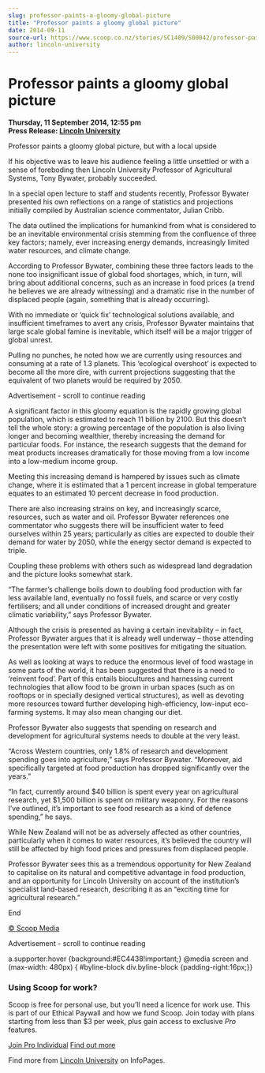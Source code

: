 ```yaml
---
slug: professor-paints-a-gloomy-global-picture
title: "Professor paints a gloomy global picture"
date: 2014-09-11
source-url: https://www.scoop.co.nz/stories/SC1409/S00042/professor-paints-a-gloomy-global-picture.htm
author: lincoln-university
---
```

Professor paints a gloomy global picture
========================================

**Thursday, 11 September 2014, 12:55 pm**  
**Press Release: [Lincoln University](https://info.scoop.co.nz/Lincoln_University)**

Professor paints a gloomy global picture, but with a local upside

If his objective was to leave his audience feeling a little unsettled or with a sense of foreboding then Lincoln University Professor of Agricultural Systems, Tony Bywater, probably succeeded.

In a special open lecture to staff and students recently, Professor Bywater presented his own reflections on a range of statistics and projections initially compiled by Australian science commentator, Julian Cribb.

The data outlined the implications for humankind from what is considered to be an inevitable environmental crisis stemming from the confluence of three key factors; namely, ever increasing energy demands, increasingly limited water resources, and climate change.

According to Professor Bywater, combining these three factors leads to the none too insignificant issue of global food shortages, which, in turn, will bring about additional concerns, such as an increase in food prices (a trend he believes we are already witnessing) and a dramatic rise in the number of displaced people (again, something that is already occurring).

With no immediate or ‘quick fix’ technological solutions available, and insufficient timeframes to avert any crisis, Professor Bywater maintains that large scale global famine is inevitable, which itself will be a major trigger of global unrest.

Pulling no punches, he noted how we are currently using resources and consuming at a rate of 1.3 planets. This ‘ecological overshoot’ is expected to become all the more dire, with current projections suggesting that the equivalent of two planets would be required by 2050.

Advertisement - scroll to continue reading





A significant factor in this gloomy equation is the rapidly growing global population, which is estimated to reach 11 billion by 2100. But this doesn’t tell the whole story: a growing percentage of the population is also living longer and becoming wealthier, thereby increasing the demand for particular foods. For instance, the research suggests that the demand for meat products increases dramatically for those moving from a low income into a low-medium income group.

Meeting this increasing demand is hampered by issues such as climate change, where it is estimated that a 1 percent increase in global temperature equates to an estimated 10 percent decrease in food production.

There are also increasing strains on key, and increasingly scarce, resources, such as water and oil. Professor Bywater references one commentator who suggests there will be insufficient water to feed ourselves within 25 years; particularly as cities are expected to double their demand for water by 2050, while the energy sector demand is expected to triple.

Coupling these problems with others such as widespread land degradation and the picture looks somewhat stark.

“The farmer’s challenge boils down to doubling food production with far less available land, eventually no fossil fuels, and scarce or very costly fertilisers; and all under conditions of increased drought and greater climatic variability,” says Professor Bywater.

Although the crisis is presented as having a certain inevitability – in fact, Professor Bywater argues that it is already well underway – those attending the presentation were left with some positives for mitigating the situation.

As well as looking at ways to reduce the enormous level of food wastage in some parts of the world, it has been suggested that there is a need to ‘reinvent food’. Part of this entails biocultures and harnessing current technologies that allow food to be grown in urban spaces (such as on rooftops or in specially designed vertical structures), as well as devoting more resources toward further developing high-efficiency, low-input eco-farming systems. It may also mean changing our diet.

Professor Bywater also suggests that spending on research and development for agricultural systems needs to double at the very least.

“Across Western countries, only 1.8% of research and development spending goes into agriculture,” says Professor Bywater. “Moreover, aid specifically targeted at food production has dropped significantly over the years.”

“In fact, currently around $40 billion is spent every year on agricultural research, yet $1,500 billion is spent on military weaponry. For the reasons I’ve outlined, it’s important to see food research as a kind of defence spending,” he says.

While New Zealand will not be as adversely affected as other countries, particularly when it comes to water resources, it’s believed the country will still be affected by high food prices and pressures from displaced people.

Professor Bywater sees this as a tremendous opportunity for New Zealand to capitalise on its natural and competitive advantage in food production, and an opportunity for Lincoln University on account of the institution’s specialist land-based research, describing it as an “exciting time for agricultural research.”

End  

[© Scoop Media](http://www.scoop.co.nz/about/terms.html)  

Advertisement - scroll to continue reading



a.supporter:hover {background:#EC4438!important;} @media screen and (max-width: 480px) { #byline-block div.byline-block {padding-right:16px;}}

### Using Scoop for work?

Scoop is free for personal use, but you’ll need a licence for work use. This is part of our Ethical Paywall and how we fund Scoop. Join today with plans starting from less than $3 per week, plus gain access to exclusive _Pro_ features.  
  
[Join Pro Individual](https://pro.scoop.co.nz/Individual/?from=ProIn24) [Find out more](https://pro.scoop.co.nz/using-scoop-for-work/?from=ProIn24)

Find more from [Lincoln University](https://info.scoop.co.nz/Lincoln_University) on InfoPages.